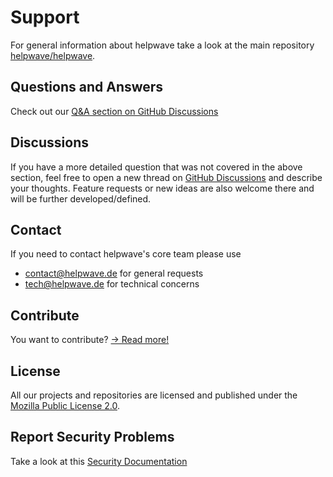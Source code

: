 # Support
For general information about helpwave take a look at the main repository [helpwave/helpwave](https://github.com/helpwave/helpwave).

## Questions and Answers
Check out our [Q&A section on GitHub Discussions](https://github.com/orgs/helpwave/discussions/categories/q-a)

## Discussions
If you have a more detailed question that was not covered in the above section, feel free to open a new thread on [GitHub Discussions](https://github.com/orgs/helpwave/discussions/) and describe your thoughts. Feature requests or new ideas are also welcome there and will be further developed/defined.

## Contact
If you need to contact helpwave's core team please use
- [contact@helpwave.de](mailto:contact@helpwave.de) for general requests
- [tech@helpwave.de](mailto:tech@helpwave.de) for technical concerns

## Contribute
You want to contribute? [-> Read more!](./CONTRIBUTING.md)

## License
All our projects and repositories are licensed and published under the [Mozilla Public License 2.0](./LICENSE).

## Report Security Problems
Take a look at this [Security Documentation](./SECURITY.md)
